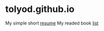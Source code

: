 # tolyod.github.io
My simple short [resume](https://tolyod.github.io)
My readed book [list](https://github.com/tolyod/tolyod.github.io/blob/master/READEDBOOKS.md)
